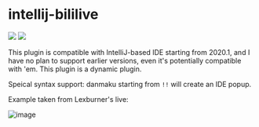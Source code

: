 # intellij-bililive

[![][d-svg]][jb-url]
[![][v-svg]][jb-url]

 [d-svg]: https://img.shields.io/jetbrains/plugin/d/14187.svg
 [v-svg]: https://img.shields.io/jetbrains/plugin/v/14187.svg
 [jb-url]: https://plugins.jetbrains.com/plugin/14187

This plugin is compatible with IntelliJ-based IDE starting from 2020.1,
and I have no plan to support earlier versions, even it's potentially compatible with 'em.
This plugin is a dynamic plugin.

Speical syntax support: danmaku starting from `!!` will create an IDE popup.

Example taken from Lexburner's live:

![image](https://user-images.githubusercontent.com/16398479/80230087-01124100-8684-11ea-9cb5-a48b816210bd.png)
